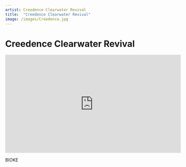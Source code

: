 ```yaml
---
artist: Creedence Clearwater Revival
title:  "Creedence Clearwater Revival"
image: /images/Creedence.jpg
---
```


# Creedence Clearwater Revival

<iframe width="560" height="315" src="https://www.youtube.com/embed/xeXqtzusIU0" frameborder="0" allowfullscreen></iframe>

BIOKE